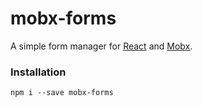 # mobx-forms

A simple form manager for [React](https://facebook.github.io/react/) and [Mobx](https://github.com/mobxjs/mobx).

### Installation

`npm i --save mobx-forms`
